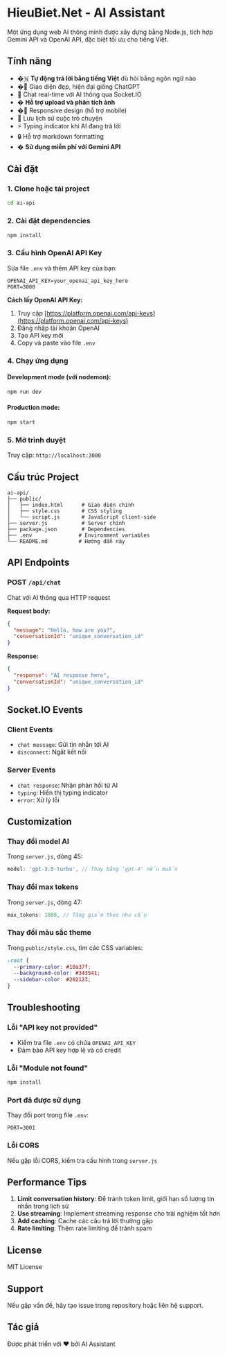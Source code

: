 # HieuBiet.Net - AI Assistant

Một ứng dụng web AI thông minh được xây dựng bằng Node.js, tích hợp Gemini API và OpenAI API, đặc biệt tối ưu cho tiếng Việt.

## Tính năng

- �🇳 **Tự động trả lời bằng tiếng Việt** dù hỏi bằng ngôn ngữ nào
- �🎨 Giao diện đẹp, hiện đại giống ChatGPT
- 💬 Chat real-time với AI thông qua Socket.IO
- � **Hỗ trợ upload và phân tích ảnh** 
- �📱 Responsive design (hỗ trợ mobile)
- 💾 Lưu lịch sử cuộc trò chuyện
- ⚡ Typing indicator khi AI đang trả lời
- 🔒 Hỗ trợ markdown formatting
- � **Sử dụng miễn phí với Gemini API**

## Cài đặt

### 1. Clone hoặc tải project

```bash
cd ai-api
```

### 2. Cài đặt dependencies

```bash
npm install
```

### 3. Cấu hình OpenAI API Key

Sửa file `.env` và thêm API key của bạn:

```
OPENAI_API_KEY=your_openai_api_key_here
PORT=3000
```

**Cách lấy OpenAI API Key:**
1. Truy cập [https://platform.openai.com/api-keys](https://platform.openai.com/api-keys)
2. Đăng nhập tài khoản OpenAI
3. Tạo API key mới
4. Copy và paste vào file `.env`

### 4. Chạy ứng dụng

#### Development mode (với nodemon):
```bash
npm run dev
```

#### Production mode:
```bash
npm start
```

### 5. Mở trình duyệt

Truy cập: `http://localhost:3000`

## Cấu trúc Project

```
ai-api/
├── public/
│   ├── index.html      # Giao diện chính
│   ├── style.css       # CSS styling
│   └── script.js       # JavaScript client-side
├── server.js           # Server chính
├── package.json        # Dependencies
├── .env               # Environment variables
└── README.md          # Hướng dẫn này
```

## API Endpoints

### POST `/api/chat`
Chat với AI thông qua HTTP request

**Request body:**
```json
{
  "message": "Hello, how are you?",
  "conversationId": "unique_conversation_id"
}
```

**Response:**
```json
{
  "response": "AI response here",
  "conversationId": "unique_conversation_id"
}
```

## Socket.IO Events

### Client Events
- `chat message`: Gửi tin nhắn tới AI
- `disconnect`: Ngắt kết nối

### Server Events
- `chat response`: Nhận phản hồi từ AI
- `typing`: Hiển thị typing indicator
- `error`: Xử lý lỗi

## Customization

### Thay đổi model AI
Trong `server.js`, dòng 45:
```javascript
model: 'gpt-3.5-turbo', // Thay bằng 'gpt-4' nếu muốn
```

### Thay đổi max tokens
Trong `server.js`, dòng 47:
```javascript
max_tokens: 1000, // Tăng giảm theo nhu cầu
```

### Thay đổi màu sắc theme
Trong `public/style.css`, tìm các CSS variables:
```css
:root {
  --primary-color: #10a37f;
  --background-color: #343541;
  --sidebar-color: #202123;
}
```

## Troubleshooting

### Lỗi "API key not provided"
- Kiểm tra file `.env` có chứa `OPENAI_API_KEY`
- Đảm bảo API key hợp lệ và có credit

### Lỗi "Module not found"
```bash
npm install
```

### Port đã được sử dụng
Thay đổi port trong file `.env`:
```
PORT=3001
```

### Lỗi CORS
Nếu gặp lỗi CORS, kiểm tra cấu hình trong `server.js`

## Performance Tips

1. **Limit conversation history**: Để tránh token limit, giới hạn số lượng tin nhắn trong lịch sử
2. **Use streaming**: Implement streaming response cho trải nghiệm tốt hơn
3. **Add caching**: Cache các câu trả lời thường gặp
4. **Rate limiting**: Thêm rate limiting để tránh spam

## License

MIT License

## Support

Nếu gặp vấn đề, hãy tạo issue trong repository hoặc liên hệ support.

## Tác giả

Được phát triển với ❤️ bởi AI Assistant

